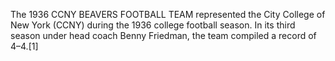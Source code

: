 The 1936 CCNY BEAVERS FOOTBALL TEAM represented the City College of New York (CCNY) during the 1936 college football season. In its third season under head coach Benny Friedman, the team compiled a record of 4–4.[1]
